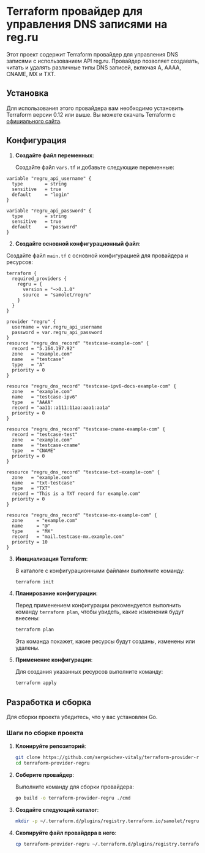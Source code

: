 # Terraform провайдер для управления DNS записями на reg.ru

Этот проект содержит Terraform провайдер для управления DNS записями с использованием API reg.ru. Провайдер позволяет создавать, читать и удалять различные типы DNS записей, включая A, AAAA, CNAME, MX и TXT.

## Установка

Для использования этого провайдера вам необходимо установить Terraform версии 0.12 или выше. Вы можете скачать Terraform с [официального сайта](https://www.terraform.io/downloads.html).

## Конфигурация

1. **Создайте файл переменных**:

    Создайте файл `vars.tf` и добавьте следующие переменные:

```hcl
variable "regru_api_username" {
  type        = string
  sensitive   = true
  default     = "login"
}

variable "regru_api_password" {
  type        = string
  sensitive   = true
  default     = "password"
}
```

2. **Создайте основной конфигурационный файл**:

Создайте файл `main.tf` с основной конфигурацией для провайдера и ресурсов:
```hcl
terraform {
  required_providers {
    regru = {
      version = "~>0.1.0"
      source  = "samolet/regru"
    }
  }
}

provider "regru" {
  username = var.regru_api_username
  password = var.regru_api_password
}
resource "regru_dns_record" "testcase-example-com" {
  record = "5.164.197.92"
  zone   = "example.com"
  name   = "testcase"
  type   = "A"
  priority = 0
}

resource "regru_dns_record" "testcase-ipv6-docs-example-com" {
  zone   = "example.com"
  name   = "testcase-ipv6"
  type   = "AAAA"
  record = "aa11::a111:11aa:aaa1:aa1a"
  priority = 0
}

resource "regru_dns_record" "testcase-cname-example-com" {
  record = "testcase-test"
  zone   = "example.com"
  name   = "testcase-cname"
  type   = "CNAME"
  priority = 0
}

resource "regru_dns_record" "testcase-txt-example-com" {
  zone   = "example.com"
  name   = "txt-testcase"
  type   = "TXT"
  record = "This is a TXT record for example.com"
  priority = 0
}

resource "regru_dns_record" "testcase-mx-example-com" {
  zone     = "example.com"
  name     = "@"
  type     = "MX"
  record   = "mail.testcase-mx.example.com"
  priority = 10
}
```

3. **Инициализация Terraform**:

    В каталоге с конфигурационными файлами выполните команду:

    ```sh
    terraform init
    ```

4. **Планирование конфигурации**:

    Перед применением конфигурации рекомендуется выполнить команду `terraform plan`, чтобы увидеть, какие изменения будут внесены:

    ```sh
    terraform plan
    ```

    Эта команда покажет, какие ресурсы будут созданы, изменены или удалены.

5. **Применение конфигурации**:

    Для создания указанных ресурсов выполните команду:

    ```sh
    terraform apply
    ```

## Разработка и сборка

Для сборки проекта убедитесь, что у вас установлен Go.

### Шаги по сборке проекта

1. **Клонируйте репозиторий**:

    ```sh
    git clone https://github.com/sergeichev-vitaly/terraform-provider-regru.git
    cd terraform-provider-regru
    ```

2. **Соберите провайдер**:

    Выполните команду для сборки провайдера:

    ```sh
    go build -o terraform-provider-regru ./cmd
    ```

3. **Создайте следующий каталог**:

    ```sh
    mkdir -p ~/.terraform.d/plugins/registry.terraform.io/samolet/regru/0.1.0/linux_amd64/
    ```
4. **Скопируйте файл провайдера в него**:

    ```sh
    cp terraform-provider-regru ~/.terraform.d/plugins/registry.terraform.io/samolet/regru/0.1.0/linux_amd64/
